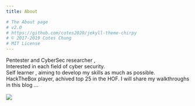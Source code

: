 ```yaml
---
title: About

# The About page
# v2.0
# https://github.com/cotes2020/jekyll-theme-chirpy
# © 2017-2019 Cotes Chung
# MIT License
---
```

Pentester and CyberSec researcher ,<br/>
Interested in each field of cyber security.<br/>
Self learner , aiming to develop my skills as much as possible.<br/>
HackTheBox player, achived top 25 in the HOF.
I will share my walkthroughs in this blog ...<br/>
<br/>
<img src="/assets/img/sample/bage.png">